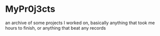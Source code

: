 # MyPr0j3cts
an archive of some projects I worked on, basically anything that took me hours to finish, or anything that beat any records
